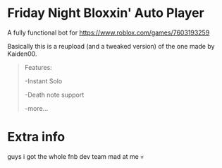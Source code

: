 # Friday Night Bloxxin' Auto Player

A fully functional bot for https://www.roblox.com/games/7603193259

Basically this is a reupload (and a tweaked version) of the one made by Kaiden00.

> Features:
>
> -Instant Solo
> 
> -Death note support
> 
> -more...

# Extra info

guys i got the whole fnb dev team mad at me 💀
